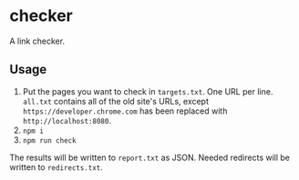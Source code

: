 # checker

A link checker.

## Usage

1. Put the pages you want to check in `targets.txt`. One URL per line.
   `all.txt` contains all of the old site's URLs, except 
   `https://developer.chrome.com` has been replaced with `http://localhost:8080`.
1. `npm i`
1. `npm run check`

The results will be written to `report.txt` as JSON.
Needed redirects will be written to `redirects.txt`.

<!-- TODO
  Check external 404s (example: https://developer.chrome.com/extensions/cloudMessaging)
-->